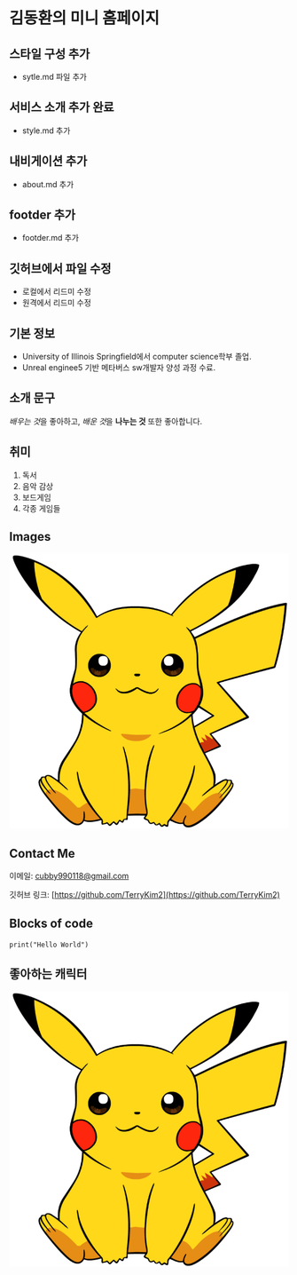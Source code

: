 # 김동환의 미니 홈페이지


## 스타일 구성 추가
- sytle.md 파일 추가


## 서비스 소개 추가 완료
- style.md 추가

## 내비게이션 추가
- about.md 추가

## footder 추가
- footder.md 추가

## 깃허브에서 파일 수정
- 로컬에서 리드미 수정
- 원격에서 리드미 수정

## 기본 정보
- University of Illinois Springfield에서 computer science학부 졸업.
- Unreal enginee5 기반 메타버스 sw개발자 양성 과정 수료.

## 소개 문구

*배우는 것*을 좋아하고, 
*배운 것*을 **나누는 것** 또한 좋아합니다.

## 취미

1. 독서
2. 음악 감상
3. 보드게임
4. 각종 게임들
    

## Images

![사진](https://github.com/TerryKim2/MiniHomepage/blob/main/pika.png?raw=true)


## Contact Me

이메일: [cubby990118@gmail.com](cubby990118@gmail.com) 

깃허브 링크: [https://github.com/TerryKim2](https://github.com/TerryKim2)

## Blocks of code

```
print("Hello World")
```


## 좋아하는 캐릭터
![피카츄](https://github.com/TerryKim2/MiniHomepage/blob/main/pika.png?raw=true)
